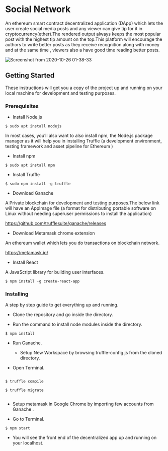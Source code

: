 # Social Network

An ethereum smart contract decentralized application (DApp) which lets the user create social media posts and any viewer can give tip for it in cryptocurrency(ether).The rendered output always keeps the most popular post with the highest tip amount on the top.This platform will encourage the authors to write better posts as they receive recognition along with money and at the same time , viewers also a have good time reading better posts.

![Screenshot from 2020-10-26 01-38-33](https://user-images.githubusercontent.com/59581067/97117794-126c0100-172c-11eb-98e8-f3fc3c8f9de9.png)


## Getting Started

These instructions will get you a copy of the project up and running on your local machine for development and testing purposes.

### Prerequisites

+ Install Node.js

```
$ sudo apt install nodejs

```


In most cases, you’ll also want to also install npm, the Node.js package manager as it will help you in installing 	Truffle (a development environment, testing framework and asset pipeline for Ethereum )

+ Install npm

```
$ sudo apt install npm
```

+ Install Truffle

```
$ sudo npm install -g truffle
```

+ Download Ganache

A Private blockchain for development and testing purposes.The below link will have an AppImage file (a format for distributing portable software on Linux without needing superuser permissions to install the application)


<https://github.com/trufflesuite/ganache/releases>

+ Download Metamask chrome extension

An ethereum wallet which lets you do transactions on blockchain network.

<https://metamask.io/>

+ Install React

A JavaScript library for building user interfaces.

```
$ npm install -g create-react-app
```

### Installing

A step by step guide to get everything up and running.

+ Clone the repository and go inside the directory.

+ Run the command to install node modules inside the directory.

```
$ npm install

```

+ Run Ganache.
   + Setup New Workspace by browsing truffle-config.js
from the cloned directory.


+ Open Terminal.


```

$ truffle compile

$ truffle migrate


```

+ Setup metamask in Google Chrome by importing few accounts from Ganache .

+ Go to Terminal.

```
$ npm start
```
+ You will see the front end of the decentralized app up and running on your localhost.
